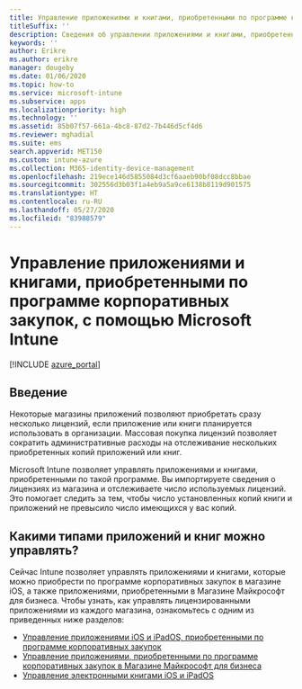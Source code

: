 ```yaml
---
title: Управление приложениями и книгами, приобретенными по программе корпоративных закупок, с помощью Microsoft Intune
titleSuffix: ''
description: Сведения об управлении приложениями и книгами, приобретенными в магазинах по программе Volume Purchase Program, и их отслеживании с помощью Microsoft Intune.
keywords: ''
author: Erikre
ms.author: erikre
manager: dougeby
ms.date: 01/06/2020
ms.topic: how-to
ms.service: microsoft-intune
ms.subservice: apps
ms.localizationpriority: high
ms.technology: ''
ms.assetid: 85b07f57-661a-4bc8-87d2-7b446d5cf4d6
ms.reviewer: mghadial
ms.suite: ems
search.appverid: MET150
ms.custom: intune-azure
ms.collection: M365-identity-device-management
ms.openlocfilehash: 219ece146d5855084d3cf6aaeb90bf08dcc8bbae
ms.sourcegitcommit: 302556d3b03f1a4eb9a5a9ce6138b8119d901575
ms.translationtype: HT
ms.contentlocale: ru-RU
ms.lasthandoff: 05/27/2020
ms.locfileid: "83988579"
---
```

# <a name="manage-volume-purchased-apps-and-books-with-microsoft-intune"></a>Управление приложениями и книгами, приобретенными по программе корпоративных закупок, с помощью Microsoft Intune

[!INCLUDE [azure_portal](../includes/azure_portal.md)]

## <a name="introduction"></a>Введение

Некоторые магазины приложений позволяют приобретать сразу несколько лицензий, если приложение или книги планируется использовать в организации. Массовая покупка лицензий позволяет сократить административные расходы на отслеживание нескольких приобретенных копий приложений или книг.

Microsoft Intune позволяет управлять приложениями и книгами, приобретенными по такой программе. Вы импортируете сведения о лицензиях из магазина и отслеживаете число используемых лицензий. Это помогает следить за тем, чтобы число установленных копий книги и приложений не превысило число имеющихся у вас копий.

## <a name="which-types-of-apps-and-books-can-you-manage"></a>Какими типами приложений и книг можно управлять?

Сейчас Intune позволяет управлять приложениями и книгами, которые можно приобрести по программе корпоративных закупок в магазине iOS, а также приложениями, приобретенными в Магазине Майкрософт для бизнеса. Чтобы узнать, как управлять лицензированными приложениями из каждого магазина, ознакомьтесь с одним из приведенных ниже разделов:

- [Управление приложениями iOS и iPadOS, приобретенными по программе корпоративных закупок](vpp-apps-ios.md)
- [Управление приложениями, приобретенными по программе корпоративных закупок в Магазине Майкрософт для бизнеса](windows-store-for-business.md)
- [Управление электронными книгами iOS и iPadOS](vpp-ebooks-ios.md)
